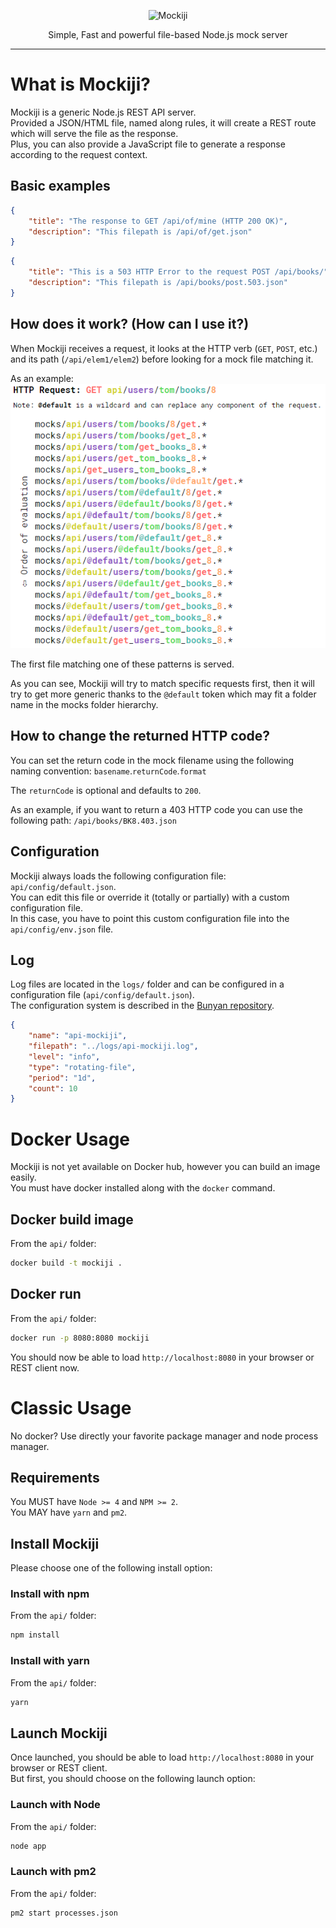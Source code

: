 <p align="center">
  <img alt="Mockiji" src="https://raw.githubusercontent.com/NijiDigital/mockiji/master/docs/images/logo-mockiji.png">
</p>

<p align="center">
  Simple, Fast and powerful file-based Node.js mock server
</p>

---

# What is Mockiji?
Mockiji is a generic Node.js REST API server.  
Provided a JSON/HTML file, named along rules, it will create a REST route which will serve the file as the response.  
Plus, you can also provide a JavaScript file to generate a response according to the request context.

## Basic examples
```json
{
	"title": "The response to GET /api/of/mine (HTTP 200 OK)",
	"description": "This filepath is /api/of/get.json"
}
```

```json
{
	"title": "This is a 503 HTTP Error to the request POST /api/books/",
	"description": "This filepath is /api/books/post.503.json"
}
```

## How does it work? (How can I use it?)
When Mockiji receives a request, it looks at the HTTP verb (`GET`, `POST`, etc.) and its path (`/api/elem1/elem2`) before looking for a mock file matching it.

As an example:
![Naming convention](docs/images/naming-convention.png)

The first file matching one of these patterns is served.

As you can see, Mockiji will try to match specific requests first, 
then it will try to get more generic thanks to the `@default` token 
which may fit a folder name in the mocks folder hierarchy.

## How to change the returned HTTP code?
You can set the return code in the mock filename using the following naming convention: `basename`.`returnCode`.`format`

The `returnCode` is optional and defaults to `200`.

As an example, if you want to return a 403 HTTP code you can use the following path: `/api/books/BK8.403.json`

## Configuration
Mockiji always loads the following configuration file: `api/config/default.json`.  
You can edit this file or override it (totally or partially) with a custom configuration file.  
In this case, you have to point this custom configuration file into the `api/config/env.json` file.

## Log
Log files are located in the `logs/` folder and can be configured in a configuration file (`api/config/default.json`).  
The configuration system is described in the [Bunyan repository](https://github.com/trentm/node-bunyan#stream-type-rotating-file).

```json
{
    "name": "api-mockiji",
    "filepath": "../logs/api-mockiji.log",
    "level": "info",
    "type": "rotating-file",
    "period": "1d",
    "count": 10
}
```

# Docker Usage
Mockiji is not yet available on Docker hub, however you can build an image easily.  
You must have docker installed along with the `docker` command.

## Docker build image
From the `api/` folder:  
```sh
docker build -t mockiji .
```

## Docker run
From the `api/` folder:  
```sh
docker run -p 8080:8080 mockiji
```

You should now be able to load `http://localhost:8080` in your browser or REST client now.

# Classic Usage
No docker? Use directly your favorite package manager and node process manager.

## Requirements 
You MUST have `Node >= 4` and `NPM >= 2`.  
You MAY have `yarn` and `pm2`.

## Install Mockiji
Please choose one of the following install option:

### Install with npm
From the `api/` folder:  
```sh
npm install
```

### Install with yarn
From the `api/` folder:
```sh
yarn
```

## Launch Mockiji
Once launched, you should be able to load `http://localhost:8080` in your browser or REST client.  
But first, you should choose on the following launch option:

### Launch with Node
From the `api/` folder:  
```sh
node app
```

### Launch with pm2
From the `api/` folder:  
```sh
pm2 start processes.json
```

